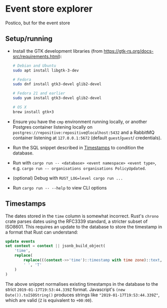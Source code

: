 # Event store explorer

Postico, but for the event store

## Setup/running

* Install the GTK development libraries (from <https://gtk-rs.org/docs-src/requirements.html>):

    ```bash
    # Debian and Ubuntu
    sudo apt install libgtk-3-dev

    # Fedora
    sudo dnf install gtk3-devel glib2-devel

    # Fedora 21 and earlier
    sudo yum install gtk3-devel glib2-devel

    # OS X
    brew install gtk+3
    ```
* Ensure you have the `cmp` environment running locally, or another Postgres container listening locally on `postgres://repositive:repositive@localhost:5432` and a RabbitMQ container listening at `127.0.0.1:5672` (default `guest`/`guest`/ credentials).
* Run the SQL snippet described in [Timestamps](#timestamps) to condition the database.
* Run with `cargo run -- <database> <event namespace> <event type>`, e.g. `cargo run -- organisations organisations PolicyUpdated`.
* (optional) Debug with `RUST_LOG=level cargo run ...`
* Run `cargo run -- --help` to view CLI options

## Timestamps

The dates stored in the `time` column is somewhat incorrect. Rust's `chrono` crate parses dates using the RFC3339 standard, a stricter subset of ISO8601. This requires an update to the database to store the timestamp in a format that Rust can understand:

```sql
update events
set context = context || jsonb_build_object(
    'time',
    replace(
        replace(((context->>'time')::timestamp with time zone)::text, '+00', 'Z'),
        ' ', 'T'
    )
)
```

The above snippet normalises existing timestamps in the database to the strict `2019-01-17T19:53:44.339Z` format. Javascript's `(new Date()).toISOString()` produces strings like `"2019-01-17T19:53:44.339Z"`, which are valid (`Z` is equivalent to `+00:00`).
